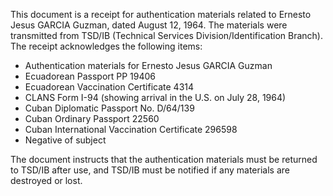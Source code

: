 This document is a receipt for authentication materials related to Ernesto Jesus GARCIA Guzman, dated August 12, 1964. The materials were transmitted from TSD/IB (Technical Services Division/Identification Branch). The receipt acknowledges the following items:

*   Authentication materials for Ernesto Jesus GARCIA Guzman
*   Ecuadorean Passport PP 19406
*   Ecuadorean Vaccination Certificate 4314
*   CLANS Form I-94 (showing arrival in the U.S. on July 28, 1964)
*   Cuban Diplomatic Passport No. D/64/139
*   Cuban Ordinary Passport 22560
*   Cuban International Vaccination Certificate 296598
*   Negative of subject

The document instructs that the authentication materials must be returned to TSD/IB after use, and TSD/IB must be notified if any materials are destroyed or lost.

